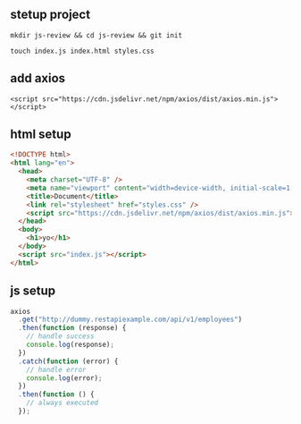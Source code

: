 ## stetup project

`mkdir js-review && cd js-review && git init`

`touch index.js index.html styles.css`

## add axios

`<script src="https://cdn.jsdelivr.net/npm/axios/dist/axios.min.js"></script>`

## html setup

```html
<!DOCTYPE html>
<html lang="en">
  <head>
    <meta charset="UTF-8" />
    <meta name="viewport" content="width=device-width, initial-scale=1.0" />
    <title>Document</title>
    <link rel="stylesheet" href="styles.css" />
    <script src="https://cdn.jsdelivr.net/npm/axios/dist/axios.min.js"></script>
  </head>
  <body>
    <h1>yo</h1>
  </body>
  <script src="index.js"></script>
</html>
```

## js setup

```javascript
axios
  .get("http://dummy.restapiexample.com/api/v1/employees")
  .then(function (response) {
    // handle success
    console.log(response);
  })
  .catch(function (error) {
    // handle error
    console.log(error);
  })
  .then(function () {
    // always executed
  });
```
